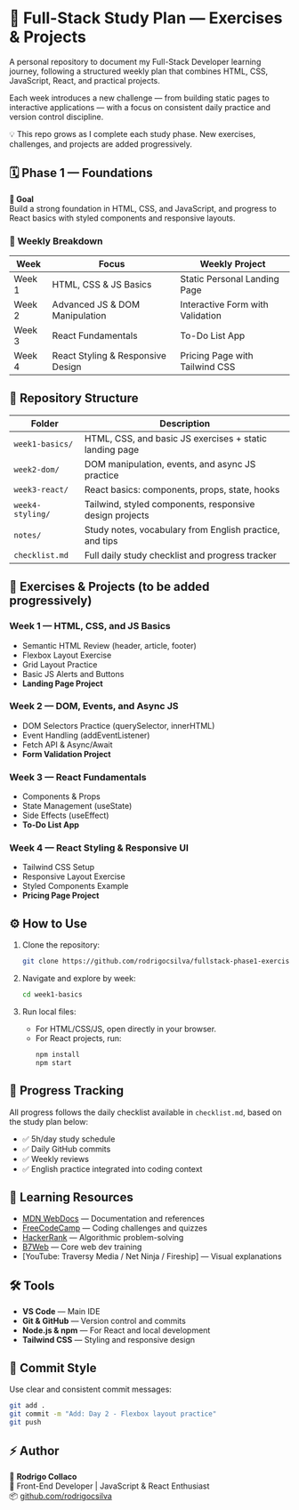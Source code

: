 # 🧩 Full-Stack Study Plan — Exercises & Projects

A personal repository to document my Full-Stack Developer learning journey, following a structured weekly plan that combines HTML, CSS, JavaScript, React, and practical projects.

Each week introduces a new challenge — from building static pages to interactive applications — with a focus on consistent daily practice and version control discipline.

💡 This repo grows as I complete each study phase. New exercises, challenges, and projects are added progressively.

## 🗓️ Phase 1 — Foundations

**🎯 Goal**  
Build a strong foundation in HTML, CSS, and JavaScript, and progress to React basics with styled components and responsive layouts.

### 🧠 Weekly Breakdown

| Week | Focus | Weekly Project |
|------|-------|----------------|
| Week 1 | HTML, CSS & JS Basics | Static Personal Landing Page |
| Week 2 | Advanced JS & DOM Manipulation | Interactive Form with Validation |
| Week 3 | React Fundamentals | To-Do List App |
| Week 4 | React Styling & Responsive Design | Pricing Page with Tailwind CSS |

## 📂 Repository Structure

| Folder | Description |
|--------|-------------|
| `week1-basics/` | HTML, CSS, and basic JS exercises + static landing page |
| `week2-dom/` | DOM manipulation, events, and async JS practice |
| `week3-react/` | React basics: components, props, state, hooks |
| `week4-styling/` | Tailwind, styled components, responsive design projects |
| `notes/` | Study notes, vocabulary from English practice, and tips |
| `checklist.md` | Full daily study checklist and progress tracker |

## 🧩 Exercises & Projects (to be added progressively)

### Week 1 — HTML, CSS, and JS Basics
- Semantic HTML Review (header, article, footer)
- Flexbox Layout Exercise
- Grid Layout Practice
- Basic JS Alerts and Buttons
- **Landing Page Project**

### Week 2 — DOM, Events, and Async JS
- DOM Selectors Practice (querySelector, innerHTML)
- Event Handling (addEventListener)
- Fetch API & Async/Await
- **Form Validation Project**

### Week 3 — React Fundamentals
- Components & Props
- State Management (useState)
- Side Effects (useEffect)
- **To-Do List App**

### Week 4 — React Styling & Responsive UI
- Tailwind CSS Setup
- Responsive Layout Exercise
- Styled Components Example
- **Pricing Page Project**

## ⚙️ How to Use

1. Clone the repository:
   ```bash
   git clone https://github.com/rodrigocsilva/fullstack-phase1-exercises.git
   ```

2. Navigate and explore by week:
   ```bash
   cd week1-basics
   ```

3. Run local files:
   - For HTML/CSS/JS, open directly in your browser.
   - For React projects, run:
     ```bash
     npm install
     npm start
     ```

## 🧭 Progress Tracking

All progress follows the daily checklist available in `checklist.md`, based on the study plan below:
- ✅ 5h/day study schedule
- ✅ Daily GitHub commits
- ✅ Weekly reviews
- ✅ English practice integrated into coding context

## 📖 Learning Resources

- [MDN WebDocs](https://developer.mozilla.org/) — Documentation and references
- [FreeCodeCamp](https://www.freecodecamp.org/) — Coding challenges and quizzes
- [HackerRank](https://www.hackerrank.com/) — Algorithmic problem-solving
- [B7Web](https://b7web.com.br/) — Core web dev training
- [YouTube: Traversy Media / Net Ninja / Fireship] — Visual explanations

## 🛠️ Tools

- **VS Code** — Main IDE
- **Git & GitHub** — Version control and commits
- **Node.js & npm** — For React and local development
- **Tailwind CSS** — Styling and responsive design

## 🧾 Commit Style

Use clear and consistent commit messages:
```bash
git add .
git commit -m "Add: Day 2 - Flexbox layout practice"
git push
```

## ⚡ Author

👋 **Rodrigo Collaco**  
🎯 Front-End Developer | JavaScript & React Enthusiast  
📦 [github.com/rodrigocsilva](https://github.com/rodrigocsilva)